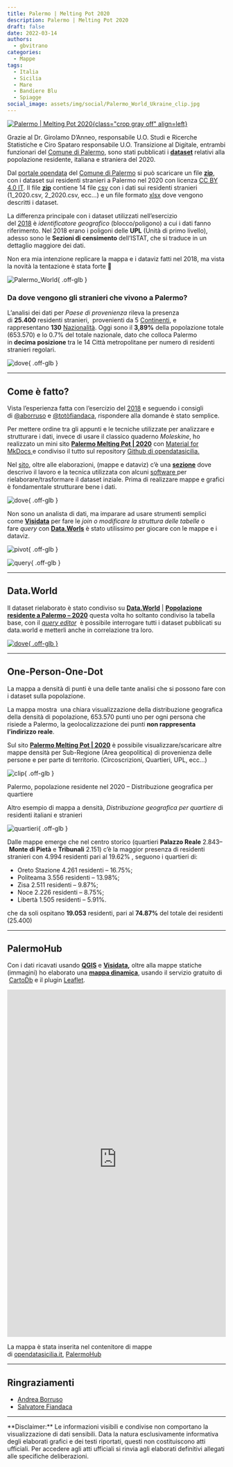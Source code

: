 ```yaml
---
title: Palermo | Melting Pot 2020
description: Palermo | Melting Pot 2020
draft: false
date: 2022-03-14
authors:
  - gbvitrano
categories:
  - Mappe
tags:
  - Italia
  - Sicilia
  - Mare
  - Bandiere Blu
  - Spiagge
social_image: assets/img/social/Palermo_World_Ukraine_clip.jpg
---
```

<style>.md-typeset code { background-color: #fff0;}  </style>
[![Palermo | Melting Pot 2020](Palermo_World_Ukraine_clip.jpg  "Palermo | Melting Pot 2020" ){class="crop gray off" align=left}](index.md) 

Grazie al Dr. Girolamo D’Anneo, responsabile U.O. Studi e Ricerche Statistiche e Ciro Spataro responsabile U.O. Transizione al Digitale, entrambi funzionari del [Comune di Palermo](https://www.comune.palermo.it/), sono stati pubblicati i **[dataset](https://opendata.comune.palermo.it/opendata-dataset.php?dataset=1304)** relativi alla popolazione residente, italiana e straniera del 2020.

Dal [portale opendata](https://opendata.comune.palermo.it/index.php) del [Comune di Palermo](https://www.comune.palermo.it/) si può scaricare un file **[zip](https://opendata.comune.palermo.it/opendata-dataset.php?dataset=1304)**, con i dataset sui residenti stranieri a Palermo nel 2020 con licenza [CC BY 4.0 IT](http://creativecommons.org/licenses/by/4.0/deed.it). Il file **[zip](https://opendata.comune.palermo.it/opendata-dataset.php?dataset=1304)** contiene 14 file [csv](https://it.wikipedia.org/wiki/Comma-separated_values) con <!-- more -->i dati sui residenti stranieri (1\_2020.csv, 2\_2020.csv, ecc…) e un file formato [xlsx](https://it.wikipedia.org/wiki/Microsoft_Excel) dove vengono descritti i dataset.

La differenza principale con i dataset utilizzati nell’esercizio del [2018](https://opendatasicilia.it/2019/06/12/palermo-popolazione-residente-per-cittadinanza-upl-quartiere-e-circoscrizione-2018/) è _identificatore geografico_ (blocco/poligono) a cui i dati fanno riferimento. Nel 2018 erano i poligoni delle **UPL** (Unità di primo livello), adesso sono le **Sezioni di censimento** dell’ISTAT, che si traduce in un dettaglio maggiore dei dati.

Non era mia intenzione replicare la mappa e i dataviz fatti nel 2018, ma vista la novità la tentazione è stata forte 🙂

![Palermo_World](Palermo_World.webp "Palermo | Melting Pot 2020"){ .off-glb }

### Da dove vengono gli stranieri che vivono a Palermo?
L’analisi dei dati per _Paese di provenienza_ rileva la presenza di **25.400** residenti stranieri,  provenienti da 5 [Continenti](https://it.wikipedia.org/wiki/Continente), e rappresentano **130** [Nazionalità](https://it.wikipedia.org/wiki/Geoschema_delle_Nazioni_Unite#Asia_occidentale_(Western_Asia)). Oggi sono il **3,89%** della popolazione totale (653.570) e lo 0.7% del totale nazionale, dato che colloca Palermo in **decima posizione** tra le 14 Città metropolitane per numero di residenti stranieri regolari.

![dove](world_palermo-1024x579.webp "Palermo | Melting Pot 2020 - Da dove arrivano"){ .off-glb }

<hr>

## Come è fatto?
Vista l’esperienza fatta con l’esercizio del [2018](https://opendatasicilia.it/2019/06/12/palermo-popolazione-residente-per-cittadinanza-upl-quartiere-e-circoscrizione-2018/) e seguendo i consigli di [@aborruso](https://twitter.com/aborruso) e [@totòfiandaca](https://twitter.com/totofiandaca), rispondere alla domande è stato semplice.

Per mettere ordine tra gli appunti e le tecniche utilizzate per analizzare e strutturare i dati, invece di usare il classico quaderno _Moleskine_, ho realizzato un mini sito **[Palermo Melting Pot | 2020](https://opendatasicilia.github.io/palermomeltingpot/)** con [Material for MkDocs ](https://squidfunk.github.io/mkdocs-material/)e condiviso il tutto sul repository [Github di opendatasicilia.](https://github.com/opendatasicilia/palermomeltingpot)

Nel [sito](https://opendatasicilia.github.io/palermomeltingpot/), oltre alle elaborazioni, (mappe e dataviz) c’è una **[sezione](https://opendatasicilia.github.io/palermomeltingpot/dati/dati/)** dove descrivo il lavoro e la tecnica utilizzata con alcuni [software ](https://opendatasicilia.github.io/palermomeltingpot/strumenti/)per rielaborare/trasformare il dataset inziale. Prima di realizzare mappe e grafici è fondamentale strutturare bene i dati.

![dove](sito.webp "Palermo | Melting Pot 2020"){ .off-glb }

Non sono un analista di dati, ma imparare ad usare strumenti semplici come **[Visidata](https://www.visidata.org/)** per fare le _join o modificare la struttura delle tabelle_ o fare _query_ con **[Data.Worls](https://data.world/gbvitrano/popolazione-residente-a-palermo-2020)** è stato utilissimo per giocare con le mappe e i dataviz.

![pivot](pivot_03.webp "Esempio di tabella pivot con Visidata"){ .off-glb }

![query](dataworld_02.webp "Esempio di query con data.world"){ .off-glb }

<hr>

## Data.World
Il dataset rielaborato è stato condiviso su **[Data.World](https://data.world/gbvitrano/popolazione-residente-a-palermo-2020)** | **[Popolazione residente a Palermo – 2020](https://data.world/gbvitrano/popolazione-residente-a-palermo-2020)** questa volta ho soltanto condiviso la tabella base, con il _[query editor](https://opendatasicilia.github.io/palermomeltingpot/dati/query/)_  è possibile interrogare tutti i dataset pubblicati su data.world e metterli anche in correlazione tra loro.

[![dove](dataworld_01-1.webp "Popolazione residente a Palermo – 2020"){ .off-glb }](https://data.world/gbvitrano/popolazione-residente-a-palermo-2020)

<hr>

## One-Person-One-Dot
La mappa a densità di punti è una delle tante analisi che si possono fare con i dataset sulla popolazione.

La mappa mostra  una chiara visualizzazione della distribuzione geografica della densità di popolazione, 653.570 punti uno per ogni persona che risiede a Palermo, la geolocalizzazione dei punti **non rappresenta l’indirizzo reale**.

Sul sito **[Palermo Melting Pot | 2020](https://opendatasicilia.github.io/palermomeltingpot/)** è possibile visualizzare/scaricare altre mappe densità per Sub-Regione (Area geopolitica) di provenienza delle persone e per parte di territorio. (Circoscrizioni, Quartieri, UPL, ecc…)

![clip](Palermo_2020_Ukraine_clip-1.webp "Esempio di query con data.world"){ .off-glb }

Palermo, popolazione residente nel 2020 – Distribuzione geografica per quartiere

Altro esempio di mappa a densità, _Distribuzione geografica per quartiere_ di residenti italiani e stranieri

![quartieri](Popolazione_Quartieri_clip.webp "Popolazione nei quartieri"){ .off-glb }

Dalle mappe emerge che nel centro storico (quartieri **Palazzo Reale** 2.843– **Monte di Pietà** e **Tribunali** 2.151) c’è la maggior presenza di residenti stranieri con 4.994 residenti pari al 19.62% , seguono i quartieri di:


* Oreto Stazione 4.261 residenti – 16.75%;
* Politeama 3.556 residenti – 13.98%;
* Zisa 2.511 residenti – 9.87%;
* Noce 2.226 residenti – 8.75%;
* Libertà 1.505 residenti – 5.91%.

che da soli ospitano **19.053** residenti, pari al **74.87%** del totale dei residenti (25.400)

<hr>

## PalermoHub
Con i dati ricavati usando **[QGIS](https://www.qgis.org/it/site/)** e **[Visidata](https://www.visidata.org/),** oltre alla mappe statiche (immagini) ho elaborato una **[mappa dinamica](https://palermohub.opendatasicilia.it/stranieri_residenti_subregions_dot_2020.html)**, usando il servizio gratuito di  [CartoDb](https://carto.com/) e il plugin [Leaflet](https://leafletjs.com/).

<iframe src="https://palermohub.opendatasicilia.it/stranieri_residenti_subregions_dot_2020_mkdocs.html" width="100%" height="800" frameborder="0" allowfullscreen="allowfullscreen"></iframe>


La mappa è stata inserita nel contenitore di mappe di [opendatasicilia.it](https://opendatasicilia.it/), [PalermoHub](https://palermohub.opendatasicilia.it/stranieri_residenti_subregions_dot_2020.html)

<hr>

## Ringraziamenti

* [Andrea Borruso](https://twitter.com/aborruso)
* [Salvatore Fiandaca](https://twitter.com/totofiandaca)

<hr>
**Disclaimer:** Le informazioni visibili e condivise non comportano la visualizzazione di dati sensibili. Data la natura esclusivamente informativa degli elaborati grafici e dei testi riportati, questi non costituiscono atti ufficiali. Per accedere agli atti ufficiali si rinvia agli elaborati definitivi allegati alle specifiche deliberazioni.